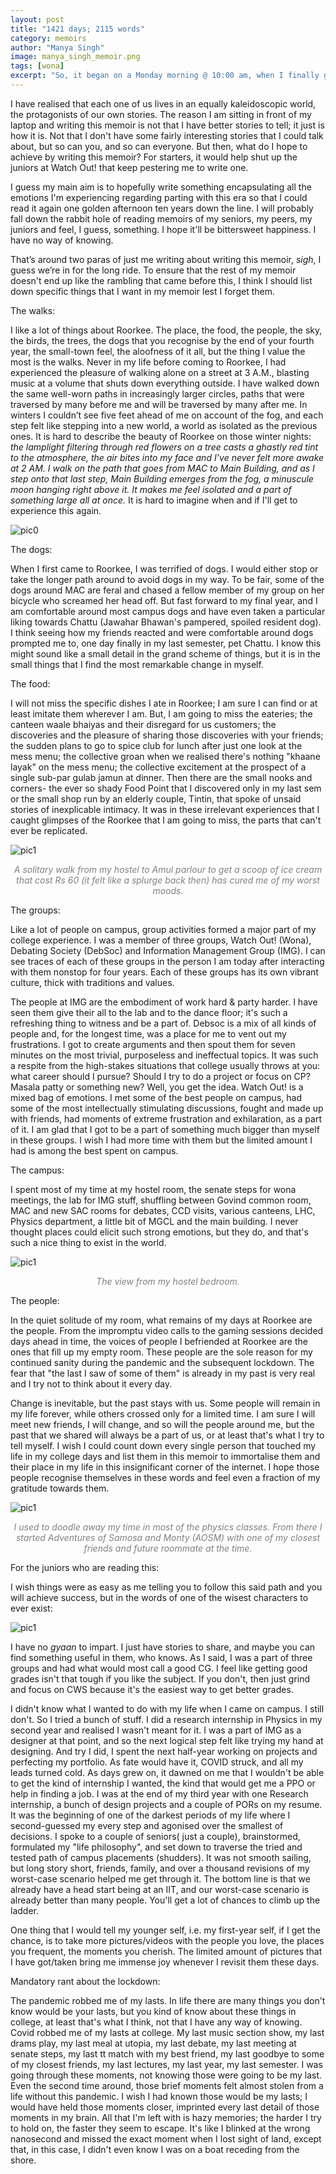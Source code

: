 ```yaml
---
layout: post
title: "1421 days; 2115 words"
category: memoirs
author: "Manya Singh"
image: manya_singh_memoir.png
tags: [wona]
excerpt: "So, it began on a Monday morning @ 10:00 am, when I finally got a chance to enter my dream world in real life."
---
```

I have realised that each one of us lives in an equally kaleidoscopic world, the protagonists of our own stories. The reason I am sitting in front of my laptop and writing this memoir is not that I have better stories to tell; it just is how it is. Not that I don't have some fairly interesting stories that I could talk about, but so can you, and so can everyone. But then, what do I hope to achieve by writing this memoir? For starters, it would help shut up the juniors at Watch Out! that keep pestering me to write one.

I guess my main aim is to hopefully write something encapsulating all the emotions I'm experiencing regarding parting with this era so that I could read it again one golden afternoon ten years down the line. I will probably fall down the rabbit hole of reading memoirs of my seniors, my peers, my juniors and feel, I guess, something. I hope it'll be bittersweet happiness. I have no way of knowing.

That’s around two paras of just me writing about writing this memoir, *sigh*, I guess we’re in for the long ride. To ensure that the rest of my memoir doesn't end up like the rambling that came before this, I think I should list down specific things that I want in my memoir lest I forget them.

The walks:<br>

I like a lot of things about Roorkee. The place, the food, the people, the sky, the birds, the trees, the dogs that you recognise by the end of your fourth year, the small-town feel, the aloofness of it all, but the thing I value the most is the walks. Never in my life before coming to Roorkee, I had experienced the pleasure of walking alone on a street at 3 A.M., blasting music at a volume that shuts down everything outside. I have walked down the same well-worn paths in increasingly larger circles, paths that were traversed by many before me and will be traversed by many after me. In winters I couldn’t see five feet ahead of me on account of the fog, and each step felt like stepping into a new world, a world as isolated as the previous ones. It is hard to describe the beauty of Roorkee on those winter nights: *the lamplight filtering through red flowers on a  tree casts a ghastly red tint to the atmosphere, the air bites into my face and I’ve never felt more awake at 2 AM. I walk on the path that goes from MAC to Main Building, and as I step onto that last step, Main Building emerges from the fog, a minuscule moon hanging right above it. It makes me feel isolated and a part of something large all at once.* It is hard to imagine when and if I'll get to experience this again.


![pic0](/images/posts/manya_singh_memoir1.png)

The dogs:<br>

When I first came to Roorkee, I was terrified of dogs. I would either stop or take the longer path around to avoid dogs in my way. To be fair, some of the dogs around MAC are feral and chased a fellow member of my group on her bicycle who screamed her head off. But fast forward to my final year, and I am comfortable around most campus dogs and have even taken a particular liking towards Chattu (Jawahar Bhawan's pampered, spoiled resident dog). I think seeing how my friends reacted and were comfortable around dogs prompted me to, one day finally in my last semester, pet Chattu. I know this might sound like a small detail in the grand scheme of things, but it is in the small things that I find the most remarkable change in myself.

The food:<br>

I will not miss the specific dishes I ate in Roorkee; I am sure I can find or at least imitate them wherever I am. But, I am going to miss the eateries; the canteen waale bhaiyas and their disregard for us customers; the discoveries and the pleasure of sharing those discoveries with your friends; the sudden plans to go to spice club for lunch after just one look at the mess menu; the collective groan when we realised there's nothing "khaane layak" on the mess menu; the collective excitement at the prospect of a single sub-par gulab jamun at dinner. Then there are the small nooks and corners- the ever so shady Food Point that I discovered only in my last sem or the small shop run by an elderly couple, Tintin, that spoke of unsaid stories of inexplicable intimacy. It was in these irrelevant experiences that I caught glimpses of the Roorkee that I am going to miss, the parts that can't ever be replicated.

![pic1](/images/posts/manya_singh_memoir2.jpg)<center style="color:grey"><i>A solitary walk from my hostel to Amul parlour to get a scoop of ice cream that cost Rs 60 (it felt like a splurge back then) has cured me of my worst moods.</i></center>

The groups:<br>

Like a lot of people on campus, group activities formed a major part of my college experience. I was a member of three groups, Watch Out! (Wona), Debating Society (DebSoc) and Information Management Group (IMG). I can see traces of each of these groups in the person I am today after interacting with them nonstop for four years. Each of these groups has its own vibrant culture, thick with traditions and values. 

The people at IMG are the embodiment of work hard & party harder. I have seen them give their all to the lab and to the dance floor; it's such a refreshing thing to witness and be a part of. Debsoc is a mix of all kinds of people and, for the longest time, was a place for me to vent out my frustrations. I got to create arguments and then spout them for seven minutes on the most trivial, purposeless and ineffectual topics. It was such a respite from the high-stakes situations that college usually throws at you: what career should I pursue? Should I try to do a project or focus on CP? Masala patty or something new? Well, you get the idea. Watch Out! is a mixed bag of emotions. I met some of the best people on campus, had some of the most intellectually stimulating discussions, fought and made up with friends, had moments of extreme frustration and exhilaration, as a part of it. I am glad that I got to be a part of something much bigger than myself in these groups. I wish I had more time with them but the limited amount I had is among the best spent on campus.

The campus:<br>

I spent most of my time at my hostel room, the senate steps for wona meetings, the lab for IMG stuff, shuffling between Govind common room, MAC and new SAC rooms for debates, CCD visits, various canteens, LHC, Physics department, a little bit of MGCL and the main building. I never thought places could elicit such strong emotions, but they do, and that's such a nice thing to exist in the world.

![pic1](/images/posts/manya_singh_memoir3.jpg)<center style="color:grey"><i>The view from my hostel bedroom.</i></center>

The people:<br>

In the quiet solitude of my room, what remains of my days at Roorkee are the people. From the impromptu video calls to the gaming sessions decided days ahead in time, the voices of people I befriended at Roorkee are the ones that fill up my empty room. These people are the sole reason for my continued sanity during the pandemic and the subsequent lockdown. The fear that "the last I saw of some of them" is already in my past is very real and I try not to think about it every day.

Change is inevitable, but the past stays with us. Some people will remain in my life forever, while others crossed only for a limited time. I am sure I will meet new friends, I will change, and so will the people around me, but the past that we shared will always be a part of us, or at least that's what I try to tell myself. I wish I could count down every single person that touched my life in my college days and list them in this memoir to immortalise them and their place in my life in this insignificant corner of the internet. I hope those people recognise themselves in these words and feel even a fraction of my gratitude towards them.


![pic1](/images/posts/manya_singh_memoir4.jpg)<center style="color:grey"><i>I used to doodle away my time in most of the physics classes. From there I started Adventures of Samosa and Monty (AOSM) with one of my closest friends and future roommate at the time.</i></center>

For the juniors who are reading this:<br>

I wish things were as easy as me telling you to follow this said path and you will achieve success, but in the words of one of the wisest characters to ever exist:

![pic1](/images/posts/manya_singh_memoir5.png)

I have no *gyaan* to impart. I just have stories to share, and maybe you can find something useful in them, who knows. As I said, I was a part of three groups and had what would most call a good CG. I feel like getting good grades isn't that tough if you like the subject. If you don't, then just grind and focus on CWS because it's the easiest way to get better grades.

I didn't know what I wanted to do with my life when I came on campus. I still don't. So I tried a bunch of stuff. I did a research internship in Physics in my second year and realised I wasn't meant for it. I was a part of IMG as a designer at that point, and so the next logical step felt like trying my hand at designing. And try I did, I spent the next half-year working on projects and perfecting my portfolio. As fate would have it, COVID struck, and all my leads turned cold. As days grew on, it dawned on me that I wouldn't be able to get the kind of internship I wanted, the kind that would get me a PPO or help in finding a job. I was at the end of my third year with one Research internship, a bunch of design projects and a couple of PORs on my resume. It was the beginning of one of the darkest periods of my life where I second-guessed my every step and agonised over the smallest of decisions. I spoke to a couple of seniors( just a couple), brainstormed, formulated my "life philosophy", and set down to traverse the tried and tested path of campus placements (shudders). It was not smooth sailing, but long story short, friends, family, and over a thousand revisions of my worst-case scenario helped me get through it. The bottom line is that we already have a head start being at an IIT, and our worst-case scenario is already better than many people. You'll get a lot of chances to climb up the ladder.

One thing that I would tell my younger self, i.e. my first-year self, if I get the chance, is to take more pictures/videos with the people you love, the places you frequent, the moments you cherish. The limited amount of pictures that I have got/taken bring me immense joy whenever I revisit them these days.

Mandatory rant about the lockdown:<br>

The pandemic robbed me of my lasts. In life there are many things you don't know would be your lasts, but you kind of know about these things in college, at least that's what I think, not that I have any way of knowing. Covid robbed me of my lasts at college. My last music section show, my last drams play, my last meal at utopia, my last debate, my last meeting at senate steps, my last tt match with my best friend, my last goodbye to some of my closest friends, my last lectures, my last year, my last semester. I was going through these moments, not knowing those were going to be my last. Even the second time around, those brief moments felt almost stolen from a life without this pandemic. I wish I had known those would be my lasts; I would have held those moments closer, imprinted every last detail of those moments in my brain. All that I'm left with is hazy memories; the harder I try to hold on, the faster they seem to escape. It's like I blinked at the wrong nanosecond and missed the exact moment when I lost sight of land, except that, in this case, I didn't even know I was on a boat receding from the shore.
